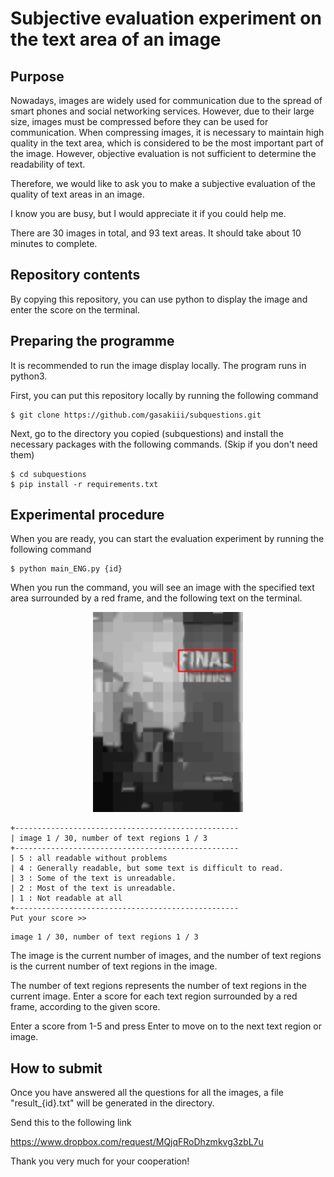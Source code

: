 # Subjective evaluation experiment on the text area of an image
## Purpose
Nowadays, images are widely used for communication due to the spread of smart phones and social networking services.
However, due to their large size, images must be compressed before they can be used for communication.
When compressing images, it is necessary to maintain high quality in the text area, which is considered to be the most important part of the image.
However, objective evaluation is not sufficient to determine the readability of text.

Therefore, we would like to ask you to make a subjective evaluation of the quality of text areas in an image.

I know you are busy, but I would appreciate it if you could help me.

There are 30 images in total, and 93 text areas. It should take about 10 minutes to complete.

## Repository contents
By copying this repository, you can use python to display the image and enter the score on the terminal.


## Preparing the programme
It is recommended to run the image display locally. The program runs in python3.

First, you can put this repository locally by running the following command

```
$ git clone https://github.com/gasakiii/subquestions.git
```

Next, go to the directory you copied (subquestions) and install the necessary packages with the following commands. (Skip if you don't need them)

```
$ cd subquestions
$ pip install -r requirements.txt
```

## Experimental procedure
When you are ready, you can start the evaluation experiment by running the following command

```
$ python main_ENG.py {id}
```

When you run the command, you will see an image with the specified text area surrounded by a red frame, and the following text on the terminal.

<p align="center">
  <img width="240" height="320" src="https://github.com/gasakiii/subquestions/blob/main/temp_img/85_1_1.png">
</p>

```
+--------------------------------------------------
| image 1 / 30, number of text regions 1 / 3
+--------------------------------------------------
| 5 : all readable without problems
| 4 : Generally readable, but some text is difficult to read.
| 3 : Some of the text is unreadable.
| 2 : Most of the text is unreadable.
| 1 : Not readable at all
+--------------------------------------------------
Put your score >> 
````

```
image 1 / 30, number of text regions 1 / 3
```

The image is the current number of images, and the number of text regions is the current number of text regions in the image.

The number of text regions represents the number of text regions in the current image. Enter a score for each text region surrounded by a red frame, according to the given score.

Enter a score from 1-5 and press Enter to move on to the next text region or image.


## How to submit

Once you have answered all the questions for all the images, a file "result_{id}.txt" will be generated in the directory.

Send this to the following link

https://www.dropbox.com/request/MQjqFRoDhzmkvg3zbL7u

Thank you very much for your cooperation!

